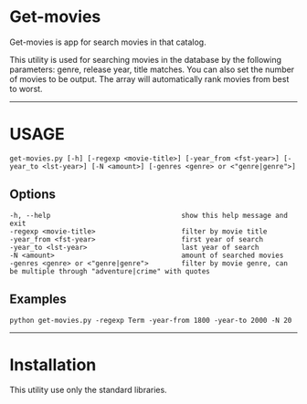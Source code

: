 # Get-movies
Get-movies is app for search movies in that catalog.

This utility is used for searching movies in the database by the following parameters: genre, release year, title matches. You can also set the number of movies to be output. The array will automatically rank movies from best to worst.
***

# USAGE
```
get-movies.py [-h] [-regexp <movie-title>] [-year_from <fst-year>] [-year_to <lst-year>] [-N <amount>] [-genres <genre> or <"genre|genre">]
```

## Options
```
-h, --help                                show this help message and exit
-regexp <movie-title>                     filter by movie title
-year_from <fst-year>                     first year of search
-year_to <lst-year>                       last year of search
-N <amount>                               amount of searched movies
-genres <genre> or <"genre|genre">        filter by movie genre, can be multiple through "adventure|crime" with quotes
```

## Examples
```
python get-movies.py -regexp Term -year-from 1800 -year-to 2000 -N 20
```

***

# Installation

This utility use only the standard libraries.


